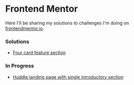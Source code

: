 # Frontend Mentor
Here I'll be sharing my solutions to challenges I'm doing on [frontendmentor.io](https://www.frontendmentor.io/profile/robbakel).

### Solutions
- [Four card feature section](https://github.com/robbakel/frontendmentor/tree/master/Four%20card%20feature%20section)

### In Progress
- [Huddle landing page with single introductory section](https://www.frontendmentor.io/challenges/huddle-landing-page-with-single-introductory-section-5ca5f0ef1e82137ec91a50fa)
